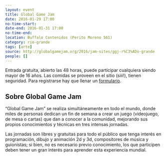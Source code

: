 ```yaml
---
layout: event 
title: Global Game Jam
date: 2016-01-29 17:00
no-time-start: 
date-end: 2016-01-31 17:00
no-time-end: 
location: Buffalo Contenidos (Perito Moreno 561)
category: rio-grande
tags: [arte]
source: http://globalgamejam.org/2016/jam-sites/ggj-r%C3%ADo-grande
people: []
---
```


Entrada gratuita, abierto las 48 horas, puede participar cualquiera siendo mayor de 16 años. Las comidas se proveen en el sitio (siii!), tienen seguridad. Para registrarse hay que llenar un [formulario](http://goo.gl/forms/Zt1Bv5F3eK).


## Sobre Global Game Jam

“Global Game Jam” se realiza simultáneamente en todo el mundo, donde miles de personas dedican un fin de semana a crear un juego (videojuego, de mesa o cartas) que dan a conocer a la comunidad, mejorando sus propios conocimientos y técnicas en tres intensas jornadas.

Las jornadas son libres y gratuitas para todo el público que tenga interés en programación, dibujo y animación 2d y 3d, compositores de música y guionistas; si bien, no es necesario previo conocimiento, los que participen deben tener un gran interés para aprender esta experiencia mundial.

